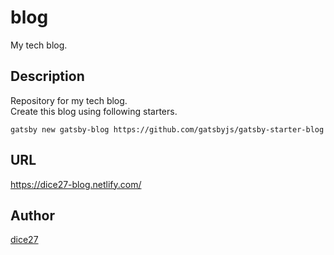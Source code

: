 blog
===

My tech blog.

## Description

Repository for my tech blog.  
Create this blog using following starters.

`gatsby new gatsby-blog https://github.com/gatsbyjs/gatsby-starter-blog`

## URL

<https://dice27-blog.netlify.com/>

## Author

[dice27](https://github.com/dice27)

